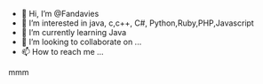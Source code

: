 - 👋 Hi, I’m @Fandavies
- 👀 I’m interested in java, c,c++, C#, Python,Ruby,PHP,Javascript
- 🌱 I’m currently learning Java
- 💞️ I’m looking to collaborate on ...
- 📫 How to reach me ...

mmm

<!---
Fandavies/Fandavies is a ✨ special ✨ repository because its `README.md` (this file) appears on your GitHub profile.
You can click the Preview link to take a look at your changes.
--->
